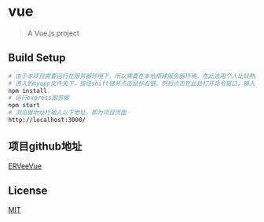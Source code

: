 # vue

> A Vue.js project

## Build Setup

``` bash
# 由于本项目需要运行在服务器环境下，所以需要在本地搭建服务器环境，在此选用个人比较熟悉的node服务器，首先clone项目到本地
# 进入到myapp文件夹下，按住shift键并点击鼠标右键，然后点击在此处打开命令窗口，输入以下命令，安装项目依赖
npm install
# 运行express服务器
npm start
# 浏览器地址栏输入以下地址，即为项目页面
http://localhost:3000/
```

## 项目github地址

[ERVeeVue](https://github.com/ERVeepp/ERVeeVue)

## License

[MIT](http://opensource.org/licenses/MIT)
